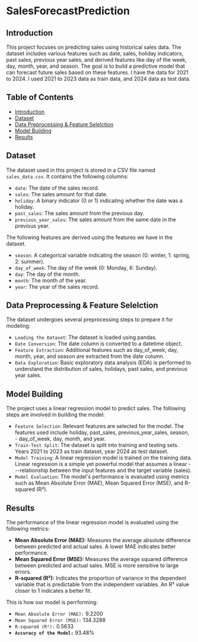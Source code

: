 # SalesForecastPrediction

## Introduction
This project focuses on predicting sales using historical sales data. The dataset includes various features such as date, sales, holiday indicators, past sales, previous year sales, and derived features like day of the week, day, month, year, and season. The goal is to build a predictive model that can forecast future sales based on these features. I have the data for 2021 to 2024. I used 2021 to 2023 data as train data, and 2024 data as test data.

## Table of Contents
- [Introduction](#Introduction)
- [Dataset](#Dataset)
- [Data Preprocessing & Feature Selelction](#Data-Preprocessing-&-Feature-Selelction)
- [Model Building](#Model-Building)
- [Results](#Results)

## Dataset
The dataset used in this project is stored in a CSV file named `sales_data.csv`. It contains the following columns:

- `date`: The date of the sales record.
- `sales`: The sales amount for that date.
- `holiday`: A binary indicator (0 or 1) indicating whether the date was a holiday.
- `past_sales`: The sales amount from the previous day.
- `previous_year_sales`: The sales amount from the same date in the previous year.

The following features are derived using the features we have in the dataset.
  
- `season`: A categorical variable indicating the season (0: winter, 1: spring, 2: summer).
- `day_of_week`: The day of the week (0: Monday, 6: Sunday).
- `day`: The day of the month.
- `month`: The month of the year.
- `year`: The year of the sales record.

## Data Preprocessing & Feature Selelction
The dataset undergoes several preprocessing steps to prepare it for modeling:

- `Loading the Dataset`: The dataset is loaded using pandas.
- `Date Conversion`: The date column is converted to a datetime object.
- `Feature Extraction`: Additional features such as day_of_week, day, month, year, and season are extracted from the date column.
- `Data Exploration`: Basic exploratory data analysis (EDA) is performed to understand the distribution of sales, holidays, past sales, and previous year sales.

## Model Building

The project uses a linear regression model to predict sales. The following steps are involved in building the model:

- `Feature Selection`: Relevant features are selected for the model. The features used include holiday, past_sales, previous_year_sales, season, - day_of_week, day, month, and year.
- `Train-Test Split`: The dataset is split into training and testing sets. Years 2021 to 2023 as train dataset, year 2024 as test dataset.
- `Model Training`: A linear regression model is trained on the training data. Linear regression is a simple yet powerful model that assumes a linear ---relationship between the input features and the target variable (sales).
- `Model Evaluation`: The model's performance is evaluated using metrics such as Mean Absolute Error (MAE), Mean Squared Error (MSE), and R-squared (R²).

## Results

The performance of the linear regression model is evaluated using the following metrics:

- **Mean Absolute Error (MAE):** Measures the average absolute difference between predicted and actual sales. A lower MAE indicates better performance.
- **Mean Squared Error (MSE):** Measures the average squared difference between predicted and actual sales. MSE is more sensitive to large errors.
- **R-squared (R²):** Indicates the proportion of variance in the dependent variable that is predictable from the independent variables. An R² value closer to 1 indicates a better fit.

This is how our model is perrforming:
- `Mean Absolute Error (MAE):` 9.2200
- `Mean Squared Error (MSE):` 134.3288
- `R-squared (R²):` 0.5633
- **`Accuracy of the Model:`** 93.48%
